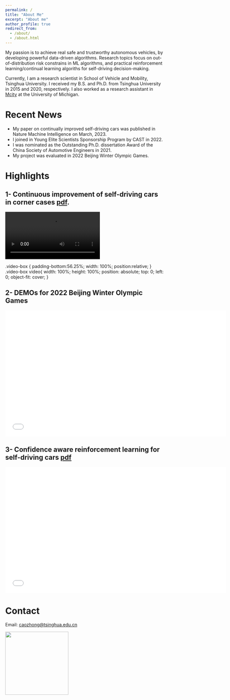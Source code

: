 ```yaml
---
permalink: /
title: "About Me"
excerpt: "About me"
author_profile: true
redirect_from: 
  - /about/
  - /about.html
---
```


My passion is to achieve real safe and trustworthy autonomous vehicles, by developing powerful data-driven algorithms.
Research topics focus on out-of-distribution risk constrains in ML algorithms, and practical reinforcement learning/continual learning algoriths for self-driving decision-making.

Currently, I am a research scientist in School of Vehicle and Mobility, Tsinghua University.
I received my B.S. and Ph.D. from Tsinghua University in 2015 and 2020, respectively. 
I also worked as a research assistant in [Mcity](https://mcity.umich.edu) at the University of Michigan. 

Recent News
======
- My paper on continually improved self-driving cars was published in Nature Machine Intelligence on March, 2023. 
- I joined in Young Elite Scientists Sponsorship Program by CAST in 2022.
- I was nominated as the Outstanding Ph.D. dissertation Award of the China Society of Automotive Engineers in 2021.
- My project was evaluated in 2022 Beijing Winter Olympic Games. 

Highlights
======

1- Continuous improvement of self-driving cars in corner cases [pdf](files/DCARL.pdf).
------
<div class="video-box">
  <video src="//player.bilibili.com/player.html?aid=229917419&bvid=BV1vh411N7XQ&cid=1167584497&page=1"></video>
</div>

.video-box {
  padding-bottom:56.25%;
  width: 100%;
  position:relative;
  }
.video-box video{
  width: 100%;
  height: 100%;
  position: absolute;
  top: 0;
  left: 0;
  object-fit: cover;
  }

 <!-- <iframe src="//player.bilibili.com/player.html?aid=229917419&bvid=BV1vh411N7XQ&cid=1167584497&page=1" scrolling="no" border="0" frameborder="no" framespacing="0" allowfullscreen="true" height=400 width=700> </iframe> -->


2- DEMOs for 2022 Beijing Winter Olympic Games
------
<iframe src="//player.bilibili.com/player.html?aid=799968462&bvid=BV1Uy4y1b7pV&cid=321417184&page=1" scrolling="no" border="0" frameborder="no" framespacing="0" allowfullscreen="true" height=400 width=700> </iframe>

3- Confidence aware reinforcement learning for self-driving cars [pdf](files/CARL.pdf)
------
<iframe src="//player.bilibili.com/player.html?aid=672384940&bvid=BV13U4y1Y7oB&cid=321411173&page=1" scrolling="no" border="0" frameborder="no" framespacing="0" allowfullscreen="true" height=400 width=700> </iframe>


Contact
======
Email: caozhong@tsinghua.edu.cn

<img src="images/doge.jpg" width="200"/>